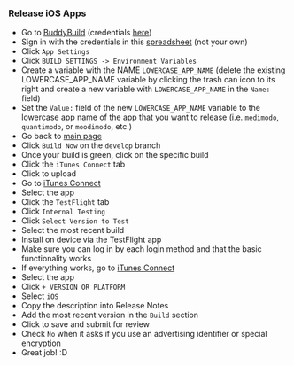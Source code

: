 ### Release iOS Apps

- Go to [BuddyBuild](https://dashboard.buddybuild.com/apps/58545ef69a6d70010030ff46) (credentials [here](https://docs.google.com/spreadsheets/d/1v_u6g6YHWxyrLqNeHMVg-C20MxOc7n1NepB3X6plVAY/edit?userstoinvite=quantimodo.chrome@gmail.com&ts=58ac6d3a#gid=2130660029))
- Sign in with the credentials in this [spreadsheet](https://docs.google.com/spreadsheets/d/1v_u6g6YHWxyrLqNeHMVg-C20MxOc7n1NepB3X6plVAY/edit?userstoinvite=quantimodo.chrome@gmail.com&ts=58ac6d3a#gid=2130660029) (not your own)
- Click `App Settings`
- Click `BUILD SETTINGS -> Environment Variables`
- Create a variable with the NAME `LOWERCASE_APP_NAME` (delete the existing LOWERCASE_APP_NAME variable by clicking the trash can icon to its right and create a new variable with `LOWERCASE_APP_NAME` in the `Name:` field)
- Set the `Value:` field of the new `LOWERCASE_APP_NAME` variable to the lowercase app name of the app that you want to release (i.e. `medimodo`, `quantimodo`, or `moodimodo`, etc.)
- Go back to [main page](https://dashboard.buddybuild.com/apps/58545ef69a6d70010030ff46)
- Click `Build Now` on the `develop` branch
- Once your build is green, click on the specific build
- Click the `iTunes Connect` tab
- Click to upload
- Go to [iTunes Connect](https://itunesconnect.apple.com/WebObjects/iTunesConnect.woa/ra/ng/app)
- Select the app
- Click the `TestFlight` tab
- Click `Internal Testing`
- Click `Select Version to Test`
- Select the most recent build
- Install on device via the TestFlight app
- Make sure you can log in by each login method and that the basic functionality works
- If everything works, go to [iTunes Connect](https://itunesconnect.apple.com/WebObjects/iTunesConnect.woa/ra/ng/app)
- Select the app
- Click `+ VERSION OR PLATFORM`
- Select `iOS`
- Copy the description into Release Notes
- Add the most recent version in the `Build` section
- Click to save and submit for review
- Check `No` when it asks if you use an advertising identifier or special encryption
- Great job!  :D